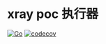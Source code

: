 # xray poc 执行器
[![Go](https://github.com/raylax/rayx/actions/workflows/go.yml/badge.svg)](https://github.com/raylax/rayx/actions/workflows/go.yml)
[![codecov](https://codecov.io/github/raylax/rayx/branch/master/graph/badge.svg?token=l8Fl0uumvb)](https://codecov.io/github/raylax/rayx)
